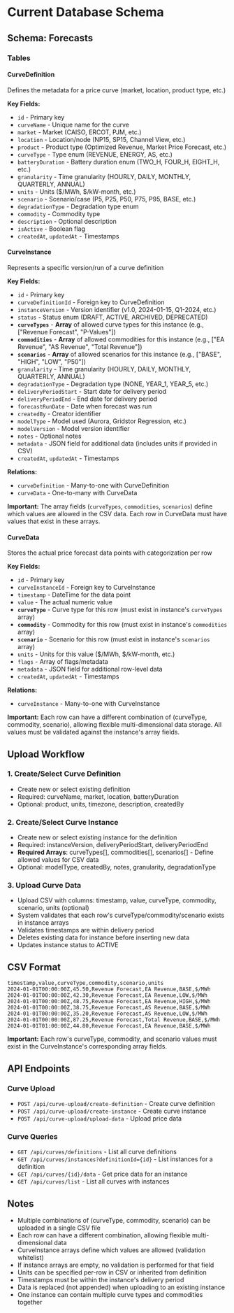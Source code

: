 # Current Database Schema

## Schema: Forecasts

### Tables

#### CurveDefinition
Defines the metadata for a price curve (market, location, product type, etc.)

**Key Fields:**
- `id` - Primary key
- `curveName` - Unique name for the curve
- `market` - Market (CAISO, ERCOT, PJM, etc.)
- `location` - Location/node (NP15, SP15, Channel View, etc.)
- `product` - Product type (Optimized Revenue, Market Price Forecast, etc.)
- `curveType` - Type enum (REVENUE, ENERGY, AS, etc.)
- `batteryDuration` - Battery duration enum (TWO_H, FOUR_H, EIGHT_H, etc.)
- `granularity` - Time granularity (HOURLY, DAILY, MONTHLY, QUARTERLY, ANNUAL)
- `units` - Units ($/MWh, $/kW-month, etc.)
- `scenario` - Scenario/case (P5, P25, P50, P75, P95, BASE, etc.)
- `degradationType` - Degradation type enum
- `commodity` - Commodity type
- `description` - Optional description
- `isActive` - Boolean flag
- `createdAt`, `updatedAt` - Timestamps

#### CurveInstance
Represents a specific version/run of a curve definition

**Key Fields:**
- `id` - Primary key
- `curveDefinitionId` - Foreign key to CurveDefinition
- `instanceVersion` - Version identifier (v1.0, 2024-01-15, Q1-2024, etc.)
- `status` - Status enum (DRAFT, ACTIVE, ARCHIVED, DEPRECATED)
- **`curveTypes`** - **Array** of allowed curve types for this instance (e.g., ["Revenue Forecast", "P-Values"])
- **`commodities`** - **Array** of allowed commodities for this instance (e.g., ["EA Revenue", "AS Revenue", "Total Revenue"])
- **`scenarios`** - **Array** of allowed scenarios for this instance (e.g., ["BASE", "HIGH", "LOW", "P50"])
- `granularity` - Time granularity (HOURLY, DAILY, MONTHLY, QUARTERLY, ANNUAL)
- `degradationType` - Degradation type (NONE, YEAR_1, YEAR_5, etc.)
- `deliveryPeriodStart` - Start date for delivery period
- `deliveryPeriodEnd` - End date for delivery period
- `forecastRunDate` - Date when forecast was run
- `createdBy` - Creator identifier
- `modelType` - Model used (Aurora, Gridstor Regression, etc.)
- `modelVersion` - Model version identifier
- `notes` - Optional notes
- `metadata` - JSON field for additional data (includes units if provided in CSV)
- `createdAt`, `updatedAt` - Timestamps

**Relations:**
- `curveDefinition` - Many-to-one with CurveDefinition
- `curveData` - One-to-many with CurveData

**Important:** The array fields (`curveTypes`, `commodities`, `scenarios`) define which values are allowed in the CSV data. Each row in CurveData must have values that exist in these arrays.

#### CurveData
Stores the actual price forecast data points with categorization per row

**Key Fields:**
- `id` - Primary key
- `curveInstanceId` - Foreign key to CurveInstance
- `timestamp` - DateTime for the data point
- `value` - The actual numeric value
- **`curveType`** - Curve type for this row (must exist in instance's `curveTypes` array)
- **`commodity`** - Commodity for this row (must exist in instance's `commodities` array)
- **`scenario`** - Scenario for this row (must exist in instance's `scenarios` array)
- `units` - Units for this value ($/MWh, $/kW-month, etc.)
- `flags` - Array of flags/metadata
- `metadata` - JSON field for additional row-level data
- `createdAt`, `updatedAt` - Timestamps

**Relations:**
- `curveInstance` - Many-to-one with CurveInstance

**Important:** Each row can have a different combination of (curveType, commodity, scenario), allowing flexible multi-dimensional data storage. All values must be validated against the instance's array fields.

## Upload Workflow

### 1. Create/Select Curve Definition
- Create new or select existing definition
- Required: curveName, market, location, batteryDuration
- Optional: product, units, timezone, description, createdBy

### 2. Create/Select Curve Instance
- Create new or select existing instance for the definition
- Required: instanceVersion, deliveryPeriodStart, deliveryPeriodEnd
- **Required Arrays**: curveTypes[], commodities[], scenarios[] - Define allowed values for CSV data
- Optional: modelType, createdBy, notes, granularity, degradationType

### 3. Upload Curve Data
- Upload CSV with columns: timestamp, value, curveType, commodity, scenario, units (optional)
- System validates that each row's curveType/commodity/scenario exists in instance arrays
- Validates timestamps are within delivery period
- Deletes existing data for instance before inserting new data
- Updates instance status to ACTIVE

## CSV Format

```csv
timestamp,value,curveType,commodity,scenario,units
2024-01-01T00:00:00Z,45.50,Revenue Forecast,EA Revenue,BASE,$/MWh
2024-01-01T00:00:00Z,42.30,Revenue Forecast,EA Revenue,LOW,$/MWh
2024-01-01T00:00:00Z,48.75,Revenue Forecast,EA Revenue,HIGH,$/MWh
2024-01-01T00:00:00Z,38.75,Revenue Forecast,AS Revenue,BASE,$/MWh
2024-01-01T00:00:00Z,35.20,Revenue Forecast,AS Revenue,LOW,$/MWh
2024-01-01T00:00:00Z,87.25,Revenue Forecast,Total Revenue,BASE,$/MWh
2024-01-01T01:00:00Z,44.80,Revenue Forecast,EA Revenue,BASE,$/MWh
```

**Important:** Each row's curveType, commodity, and scenario values must exist in the CurveInstance's corresponding array fields.

## API Endpoints

### Curve Upload
- `POST /api/curve-upload/create-definition` - Create curve definition
- `POST /api/curve-upload/create-instance` - Create curve instance
- `POST /api/curve-upload/upload-data` - Upload price data

### Curve Queries
- `GET /api/curves/definitions` - List all curve definitions
- `GET /api/curves/instances?definitionId={id}` - List instances for a definition
- `GET /api/curves/{id}/data` - Get price data for an instance
- `GET /api/curves/list` - List all curves with instances

## Notes

- Multiple combinations of (curveType, commodity, scenario) can be uploaded in a single CSV file
- Each row can have a different combination, allowing flexible multi-dimensional data
- CurveInstance arrays define which values are allowed (validation whitelist)
- If instance arrays are empty, no validation is performed for that field
- Units can be specified per-row in CSV or inherited from definition
- Timestamps must be within the instance's delivery period
- Data is replaced (not appended) when uploading to an existing instance
- One instance can contain multiple curve types and commodities together
